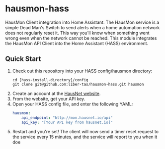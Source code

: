 # hausmon-hass

HausMon Client integration into Home Assistant. The HausMon service
is a simple Dead Man's Switch to send alerts when a home automation
network does not regularly reset it. This way you'll know when 
something went wrong even when the network cannot be reached. This 
module integrates the HausMon API Client into the Home Assistant 
(HASS) environment.

## Quick Start

1. Check out this repository into your HASS config/hausmon directory: 
   ```shell script
   cd [hass-install-directory]/config
   git clone git@github.com:liber-tas/hausmon-hass.git hausmon
   ```
1. Create an account at the [HausNet website](http://hausnet.io).
1. From the website, get your API key.
1. Open your HASS config file, and enter the following YAML:
   ```yaml
   hausmon:
       api_endpoint: "http://mon.hausnet.io/api"
       api_key: "[Your API key from hausnet.io]"
   ```
1. Restart and you're set! The client will now send a timer reset
   request to the service every 15 minutes, and the service will 
   report to you when it doe 
